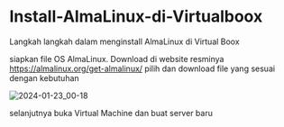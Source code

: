 # Install-AlmaLinux-di-Virtualboox
Langkah langkah dalam menginstall AlmaLinux di Virtual Boox 

siapkan file OS AlmaLinux. Download di website resminya https://almalinux.org/get-almalinux/
pilih dan download file yang sesuai dengan kebutuhan

![2024-01-23_00-18](https://github.com/firmansultoni/Install-AlmaLinux-di-Virtualboox/assets/113542409/cf0901bd-bbb0-44dd-a208-b88857a7244b)

selanjutnya buka Virtual Machine dan buat server baru 



